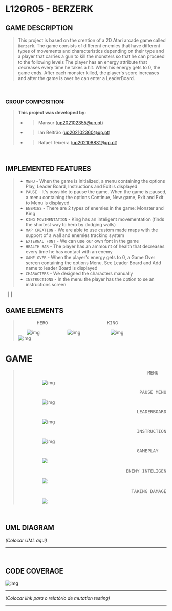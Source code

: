 # L12GR05 - BERZERK

## GAME DESCRIPTION
> 
> This project is based on the creation of a 2D Atari arcade game called `Berzerk`. The game consists of different enemies that have different types of movements and characteristics depending on their type and a player that carries a gun to kill the monsters so that he can proceed to the following levels
> The player has an energy attribute that decreases every time he takes a hit. When his energy gets to 0, the game ends.
> After each monster killed, the player's score increases and after the game is over he can enter a LeaderBoard.
> 
&nbsp;

### GROUP COMPOSITION:
> 
> **This project was developed by:**
> - > Mansur (up202102355@up.pt)
> - > Ian Beltrão (up202102360@up.pt)
> - > Rafael Teixeira (up202108831@up.pt)
> 
&nbsp;

## IMPLEMENTED FEATURES
> 
> - `MENU` - When the game is initialized, a menu containing the options Play, Leader Board, Instructions and Exit is displayed
> - `PAUSE` - It's possible to pause the game. When the game is paused, a menu containing the options Continue, New game, Exit and Exit to Menu is displayed
> - `ENEMIES` - There are 2 types of enemies in the game: Monster and King
> - `KING MOVIMENTATION` - King has an inteligent movementation (finds the shortest way to hero by dodging walls)
> - `MAP CREATION` - We are able to use custom made maps with the support of a wall and enemies tracking system
> - `EXTERNAL FONT` - We can use our own font in the game
> - `HEALTH BAR` - The player has an ammount of health that decreases every time he has contact with an enemy
> - `GAME OVER` - When the player's energy gets to 0, a Game Over screen containing the options Menu, See Leader Board and Add name to leader Board is displayed
> - `CHARACTERS` - We designed the characters manually
> - `INSTRUCTIONS` - In the menu the player has the option to se an instructions screen
> 
&nbsp;
                                                                                                     |           |
## GAME ELEMENTS 
> <pre>       HERO                      KING                      MONSTER                      BULLET       </pre>       
>
> &nbsp;&nbsp;&nbsp;&nbsp;&nbsp;&nbsp; ![img](https://github.com/FEUP-LDTS-2022/project-l12gr05/blob/master/docs/Screenshots/Characters/HERO.png)&nbsp;&nbsp;&nbsp;&nbsp;&nbsp;&nbsp;&nbsp;&nbsp;&nbsp;&nbsp;&nbsp;&nbsp;&nbsp;&nbsp;&nbsp;&nbsp;&nbsp;&nbsp;&nbsp;&nbsp;&nbsp;
> ![img](https://github.com/FEUP-LDTS-2022/project-l12gr05/blob/master/docs/Screenshots/Characters/KING.png)&nbsp;&nbsp;&nbsp;&nbsp;&nbsp;&nbsp;&nbsp;&nbsp;&nbsp;&nbsp;&nbsp;&nbsp;&nbsp;&nbsp;&nbsp;&nbsp;&nbsp;&nbsp;&nbsp;&nbsp;&nbsp;&nbsp;&nbsp;
> ![img](https://github.com/FEUP-LDTS-2022/project-l12gr05/blob/master/docs/Screenshots/Characters/MONSTER.png)
> &nbsp;&nbsp;&nbsp;&nbsp;&nbsp;&nbsp;&nbsp;&nbsp;&nbsp;&nbsp;&nbsp;&nbsp;&nbsp;&nbsp;&nbsp;&nbsp;&nbsp;&nbsp;&nbsp;&nbsp;&nbsp;&nbsp;&nbsp;&nbsp;
> ![img](https://github.com/FEUP-LDTS-2022/project-l12gr05/blob/master/docs/Screenshots/Elements/Bullet.png)
&nbsp;

# GAME
> <pre>                                                MENU                                                 </pre>      
> &nbsp;&nbsp;&nbsp;&nbsp;&nbsp;&nbsp;&nbsp;&nbsp;&nbsp;&nbsp;&nbsp;&nbsp;&nbsp;&nbsp;&nbsp;&nbsp;&nbsp;&nbsp; ![img](https://github.com/FEUP-LDTS-2022/project-l12gr05/blob/f9f76b0b3150cddd306c023bdc599f1e5d6f31b4/docs/Screenshots/Menu.png)
> <pre>                                             PAUSE MENU                                              </pre>      
> &nbsp;&nbsp;&nbsp;&nbsp;&nbsp;&nbsp;&nbsp;&nbsp;&nbsp;&nbsp;&nbsp;&nbsp;&nbsp;&nbsp;&nbsp;&nbsp;&nbsp;&nbsp; ![img](https://github.com/FEUP-LDTS-2022/project-l12gr05/blob/master/docs/Screenshots/PauseMenu.png)
> <pre>                                            LEADERBOARD                                              </pre>      
> &nbsp;&nbsp;&nbsp;&nbsp;&nbsp;&nbsp;&nbsp;&nbsp;&nbsp;&nbsp;&nbsp;&nbsp;&nbsp;&nbsp;&nbsp;&nbsp;&nbsp;&nbsp; ![img](https://github.com/FEUP-LDTS-2022/project-l12gr05/blob/master/docs/Screenshots/LeaderBoard.png)
> <pre>                                            INSTRUCTIONS                                             </pre>      
> &nbsp;&nbsp;&nbsp;&nbsp;&nbsp;&nbsp;&nbsp;&nbsp;&nbsp;&nbsp;&nbsp;&nbsp;&nbsp;&nbsp;&nbsp;&nbsp;&nbsp;&nbsp; ![img](https://github.com/FEUP-LDTS-2022/project-l12gr05/blob/master/docs/Screenshots/Instructions.png)
>
> <pre>                                            GAMEPLAY                                             </pre>      
> &nbsp;&nbsp;&nbsp;&nbsp;&nbsp;&nbsp;&nbsp;&nbsp;&nbsp;&nbsp;&nbsp;&nbsp;&nbsp;&nbsp;&nbsp;&nbsp;&nbsp;&nbsp; ![](https://github.com/FEUP-LDTS-2022/project-l12gr05/blob/master/docs/Gifs/Gameplay.gif)
>
> <pre>                                        ENEMY INTELIGENCE                                            </pre>      
> &nbsp;&nbsp;&nbsp;&nbsp;&nbsp;&nbsp;&nbsp;&nbsp;&nbsp;&nbsp;&nbsp;&nbsp;&nbsp;&nbsp;&nbsp;&nbsp;&nbsp;&nbsp; ![](https://github.com/FEUP-LDTS-2022/project-l12gr05/blob/master/docs/Gifs/EnemyInteligence.gif)
>
> <pre>                                          TAKING DAMAGE                                              </pre>      
> &nbsp;&nbsp;&nbsp;&nbsp;&nbsp;&nbsp;&nbsp;&nbsp;&nbsp;&nbsp;&nbsp;&nbsp;&nbsp;&nbsp;&nbsp;&nbsp;&nbsp;&nbsp; ![](https://github.com/FEUP-LDTS-2022/project-l12gr05/blob/master/docs/Gifs/TakingDamage.gif)
>
&nbsp;

## UML DIAGRAM
_(Colocar UML aqui)_ </br>
___
&nbsp;

## CODE COVERAGE
![img](https://github.com/FEUP-LDTS-2022/project-l12gr05/blob/master/docs/Screenshots/CodeCoverage.png) </br>
___
_(Colocar link para  o relatório de mutation testing)_
___

